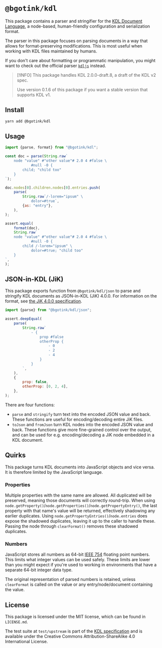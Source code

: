 # `@bgotink/kdl`

This package contains a parser and stringifier for the [KDL Document Language][kdl-site], a node-based, human-friendly configuration and serialization format.

The parser in this package focuses on parsing documents in a way that allows for format-preserving modifications. This is most useful when working with KDL files maintained by humans.

If you don't care about formatting or programmatic manipulation, you might want to check out the official parser [`kdljs`][kdljs] instead.

> [!INFO]
> This package handles KDL 2.0.0-draft.8, a draft of the KDL v2 spec.
>
> Use version 0.1.6 of this package if you want a stable version that supports KDL v1.

## Install

```sh
yarn add @bgotink/kdl
```

## Usage

```js
import {parse, format} from "@bgotink/kdl";

const doc = parse(String.raw`
	node "value" #"other value"# 2.0 4 #false \
			#null -0 {
		child; "child too"
	}
`);

doc.nodes[0].children.nodes[0].entries.push(
	parse(
		String.raw`/-lorem="ipsum" \
			dolor=#true`,
		{as: "entry"},
	),
);

assert.equal(
	format(doc),
	String.raw`
	node "value" #"other value"# 2.0 4 #false \
			#null -0 {
		child /-lorem="ipsum" \
			dolor=#true; "child too"
	}
`,
);
```

## JSON-in-KDL (JiK)

This package exports function from `@bgotink/kdl/json` to parse and stringify KDL documents as JSON-in-KDL (JiK) 4.0.0. For information on the format, see [the JiK 4.0.0 specification][jik-spec].

```js
import {parse} from "@bgotink/kdl/json";

assert.deepEqual(
	parse(
		String.raw`
			- {
				prop #false
				otherProp {
					- 0
					- 2
					- 4
				}
			}
		`,
	),
	{
		prop: false,
		otherProp: [0, 2, 4],
	},
);
```

There are four functions:

- `parse` and `stringify` turn text into the encoded JSON value and back. These functions are useful for encoding/decoding entire JiK files.
- `toJson` and `fromJson` turn KDL nodes into the encoded JSON value and back. These functions give more fine-grained control over the output, and can be used for e.g. encoding/decoding a JiK node embedded in a KDL document.

## Quirks

This package turns KDL documents into JavaScript objects and vice versa. It is therefore limited by the JavaScript language.

### Properties

Multiple properties with the same name are allowed. All duplicated will be preserved, meaning those documents will correctly round-trip. When using `node.getProperty()`/`node.getProperties()`/`node.getPropertyEntry()`, the last property with that name's value will be returned, effectively shadowing any earlier duplicates. Using `node.getPropertyEntries()`/`node.entries` does expose the shadowed duplicates, leaving it up to the caller to handle these. Passing the node through `clearFormat()` removes these shadowed duplicates.

### Numbers

JavaScript stores all numbers as 64-bit [IEEE 754](https://en.wikipedia.org/wiki/IEEE_754) floating point numbers. This limits what integer values can be used safely. These limits are lower than you might expect if you're used to working in environments that have a separate 64-bit integer data type.

The original representation of parsed numbers is retained, unless `clearFormat` is called on the value or any entry/node/document containing the value.

## License

This package is licensed under the MIT license, which can be found in `LICENSE.md`.

The test suite at `test/upstream` is part of the [KDL specification][kdl-spec-repo] and is available under the Creative Commons Attribution-ShareAlike 4.0 International License.

[kdl-site]: https://kdl.dev/
[kdl-spec-repo]: https://github.com/kdl-org/kdl
[kdl-rs]: https://github.com/kdl-org/kdl-rs
[kdljs]: https://github.com/kdl-org/kdljs
[jik-spec]: https://github.com/kdl-org/kdl/blob/76d5dd542a9043257bc65476c0a70b94667052a7/JSON-IN-KDL.md
